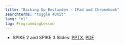 ```yaml
---
title: "Backing Up Bestanden - IPad and Chromebook"
searchterms: "toggle 4Unit"
lang: "nl"
tag: ProgrammingLesson
---
```

 <ul>
 <li class="ng-binding">SPIKE 2 and SPIKE 3 Slides:
 <a href="ProgrammingLessons/BackingUpBestanden.pptx">PPTX</a>,
<a href="ProgrammingLessons/BackingUpBestanden.pdf">PDF</a>
 </li>

 </ul>
